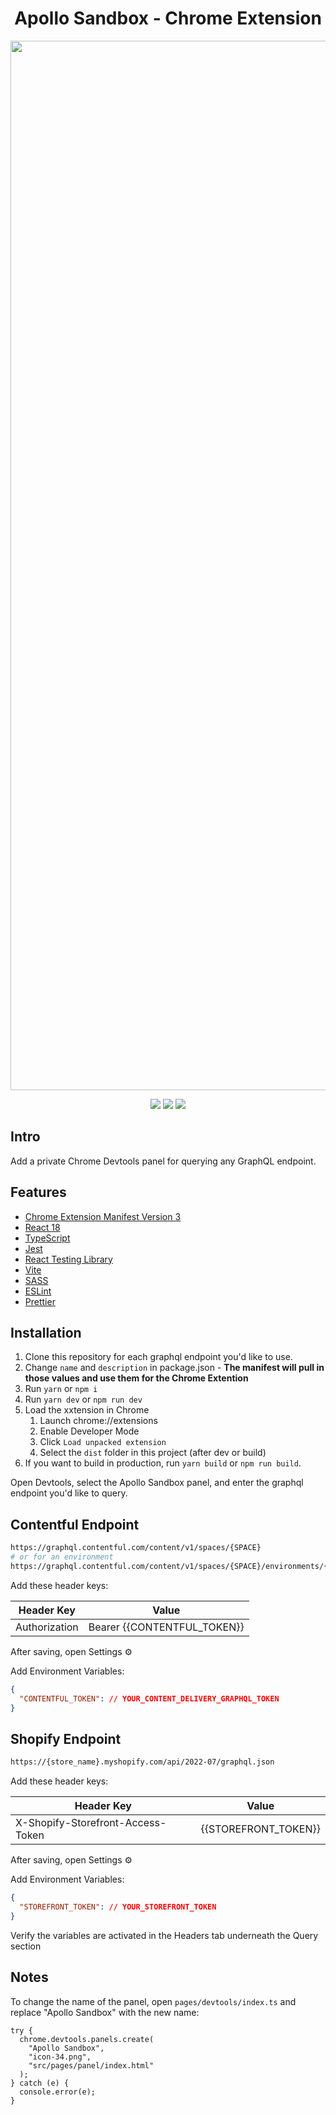 <div align="center">
<h1>Apollo Sandbox - Chrome Extension</h1>

<img width="1679" alt="CleanShot 2022-08-04 at 09 04 40@2x" src="https://user-images.githubusercontent.com/94491191/182894912-d68400a7-b137-4791-ac4e-34bb27175878.png">

![](https://img.shields.io/badge/React-61DAFB?style=flat-square&logo=react&logoColor=black)
![](https://img.shields.io/badge/Typescript-3178C6?style=flat-square&logo=typescript&logoColor=white)
![](https://badges.aleen42.com/src/vitejs.svg)

</div>

## Intro

Add a private Chrome Devtools panel for querying any GraphQL endpoint.

## Features

- [Chrome Extension Manifest Version 3](https://developer.chrome.com/docs/extensions/mv3/intro/)
- [React 18](https://reactjs.org/)
- [TypeScript](https://www.typescriptlang.org/)
- [Jest](https://jestjs.io/)
- [React Testing Library](https://testing-library.com/docs/react-testing-library/intro/)
- [Vite](https://vitejs.dev/)
- [SASS](https://sass-lang.com/)
- [ESLint](https://eslint.org/)
- [Prettier](https://prettier.io/)

## Installation

1. Clone this repository for each graphql endpoint you'd like to use.
2. Change `name` and `description` in package.json - **The manifest will pull in those values and use them for the Chrome Extention**
3. Run `yarn` or `npm i`
4. Run `yarn dev` or `npm run dev`
5. Load the xxtension in Chrome
   1. Launch chrome://extensions
   2. Enable Developer Mode
   3. Click `Load unpacked extension`
   4. Select the `dist` folder in this project (after dev or build)
6. If you want to build in production, run `yarn build` or `npm run build`.

Open Devtools, select the Apollo Sandbox panel, and enter the graphql endpoint you'd like to query.

## Contentful Endpoint

```bash
https://graphql.contentful.com/content/v1/spaces/{SPACE}
# or for an environment
https://graphql.contentful.com/content/v1/spaces/{SPACE}/environments/{ENVIRONMENT}
```

Add these header keys:

| Header Key    | Value                       |
| ------------- | --------------------------- |
| Authorization | Bearer {{CONTENTFUL_TOKEN}} |

After saving, open Settings ⚙️

Add Environment Variables:

```JSON
{
  "CONTENTFUL_TOKEN": // YOUR_CONTENT_DELIVERY_GRAPHQL_TOKEN
}
```

## Shopify Endpoint

```bash
https://{store_name}.myshopify.com/api/2022-07/graphql.json
```

Add these header keys:

| Header Key                        | Value                |
| --------------------------------- | -------------------- |
| X-Shopify-Storefront-Access-Token | {{STOREFRONT_TOKEN}} |

After saving, open Settings ⚙️

Add Environment Variables:

```JSON
{
  "STOREFRONT_TOKEN": // YOUR_STOREFRONT_TOKEN
}
```

Verify the variables are activated in the Headers tab underneath the Query section

## Notes

To change the name of the panel, open `pages/devtools/index.ts` and replace "Apollo Sandbox" with the new name:

```JS
try {
  chrome.devtools.panels.create(
    "Apollo Sandbox",
    "icon-34.png",
    "src/pages/panel/index.html"
  );
} catch (e) {
  console.error(e);
}
```
